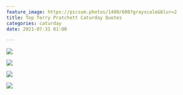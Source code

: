 ```yaml
---
feature_image: https://picsum.photos/1400/600?grayscale&blur=2
title: Top Terry Pratchett Caturday Quotes
categories: caturday
date: 2021-07-31 01:00

---
```

![](https://res.cloudinary.com/paddysplace/image/upload/v1627672791/quotes/pratchett-cat-quote-0_ofvinm.png)

![](https://res.cloudinary.com/paddysplace/image/upload/v1627672796/quotes/pratchett-cat-quote-1_llilsm.png)

![](https://res.cloudinary.com/paddysplace/image/upload/v1627672802/quotes/pratchett-cat-quote-2_tfpz7m.png)

![](https://res.cloudinary.com/paddysplace/image/upload/v1627672808/quotes/pratchett-cat-quote-3_hpsxrj.png)